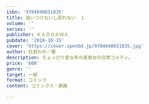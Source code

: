 ```yaml
---
isbn: '9784040651835'
title: 追いつけないし戻れない　１
volume: ''
series: ''
publisher: ＫＡＤＯＡＷＡ
pubdate: '2018-10-15'
cover: 'https://cover.openbd.jp/9784040651835.jpg'
author: 杜若わか／著
description: ちょっぴり変な年の差男女の日常コメディ。
price: '600'
genre: ''
target: 一般
format: コミック
content: コミックス・劇画

---
```


